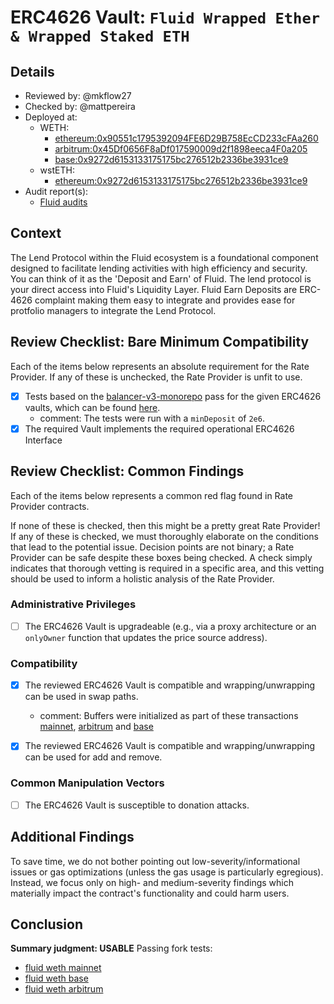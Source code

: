 # ERC4626 Vault: `Fluid Wrapped Ether & Wrapped Staked ETH`

## Details
- Reviewed by: @mkflow27
- Checked by: @mattpereira
- Deployed at:
    - WETH:
        - [ethereum:0x90551c1795392094FE6D29B758EcCD233cFAa260](https://etherscan.io/address/0x90551c1795392094FE6D29B758EcCD233cFAa260)
        - [arbitrum:0x45Df0656F8aDf017590009d2f1898eeca4F0a205](https://arbiscan.io/address/0x45Df0656F8aDf017590009d2f1898eeca4F0a205)
        - [base:0x9272d6153133175175bc276512b2336be3931ce9](https://basescan.org/address/0x9272d6153133175175bc276512b2336be3931ce9)
    - wstETH:
        - [ethereum:0x9272d6153133175175bc276512b2336be3931ce9](https://etherscan.io/address/0x2411802D8BEA09be0aF8fD8D08314a63e706b29C)
- Audit report(s):
    - [Fluid audits](https://docs.fluid.instadapp.io/audits-and-security.html)

## Context
The Lend Protocol within the Fluid ecosystem is a foundational component designed to facilitate lending activities with high efficiency and security. You can think of it as the 'Deposit and Earn' of Fluid. The lend protocol is your direct access into Fluid's Liquidity Layer.  Fluid Earn Deposits are ERC-4626 complaint making them easy to integrate and provides ease for protfolio managers to integrate the Lend Protocol.

## Review Checklist: Bare Minimum Compatibility
Each of the items below represents an absolute requirement for the Rate Provider. If any of these is unchecked, the Rate Provider is unfit to use.

- [x] Tests based on the [balancer-v3-monorepo](https://github.com/balancer/balancer-v3-monorepo/tree/main/pkg/vault/test/foundry/fork) pass for the given ERC4626 vaults, which can be found [here](https://github.com/balancer/balancer-v3-erc4626-tests/tree/main/test).
    - comment: The tests were run with a `minDeposit` of `2e6`.
- [x] The required Vault implements the required operational ERC4626 Interface

## Review Checklist: Common Findings
Each of the items below represents a common red flag found in Rate Provider contracts.

If none of these is checked, then this might be a pretty great Rate Provider! If any of these is checked, we must thoroughly elaborate on the conditions that lead to the potential issue. Decision points are not binary; a Rate Provider can be safe despite these boxes being checked. A check simply indicates that thorough vetting is required in a specific area, and this vetting should be used to inform a holistic analysis of the Rate Provider.

### Administrative Privileges
- [ ] The ERC4626 Vault is upgradeable (e.g., via a proxy architecture or an `onlyOwner` function that updates the price source address).

### Compatibility 
- [x] The reviewed ERC4626 Vault is compatible and wrapping/unwrapping can be used in swap paths.
    - comment: Buffers were initialized as part of these transactions [mainnet](https://etherscan.io/tx/0x82dd825de471353f314021d035a0af52b41d12d441b8cce29581c598fd6344f4#eventlog), [arbitrum](https://arbiscan.io//tx/0x44de20d83b3b0bf1e128381a3a5e4c7a15aaf21e24c747af221ae27c4d08e0c6) and [base](https://basescan.org/tx/0x00f2b9806528a5fcf15e6cf57c822086a076cf43877846ab04e726adaab296f7)

- [x] The reviewed ERC4626 Vault is compatible and wrapping/unwrapping can be used for add and remove. 

### Common Manipulation Vectors
- [ ] The ERC4626 Vault is susceptible to donation attacks.

## Additional Findings
To save time, we do not bother pointing out low-severity/informational issues or gas optimizations (unless the gas usage is particularly egregious). Instead, we focus only on high- and medium-severity findings which materially impact the contract's functionality and could harm users.

## Conclusion
**Summary judgment: USABLE**
Passing fork tests:
- [fluid weth mainnet](https://github.com/balancer/balancer-v3-erc4626-tests/blob/main/test/mainnet/ERC4626MainnetFluidWeth.t.sol) 
- [fluid weth base](https://github.com/balancer/balancer-v3-erc4626-tests/pull/32)
- [fluid weth arbitrum](https://github.com/balancer/balancer-v3-erc4626-tests/pull/32)

